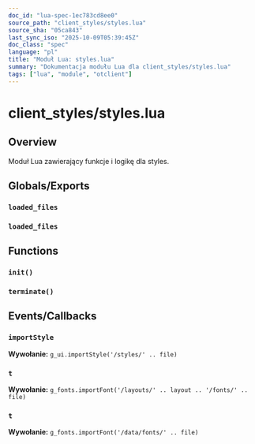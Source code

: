 ```yaml
---
doc_id: "lua-spec-1ec783cd8ee0"
source_path: "client_styles/styles.lua"
source_sha: "05ca843"
last_sync_iso: "2025-10-09T05:39:45Z"
doc_class: "spec"
language: "pl"
title: "Moduł Lua: styles.lua"
summary: "Dokumentacja modułu Lua dla client_styles/styles.lua"
tags: ["lua", "module", "otclient"]
---
```


# client_styles/styles.lua

## Overview

Moduł Lua zawierający funkcje i logikę dla styles.

## Globals/Exports

### `loaded_files`

### `loaded_files`

## Functions

### `init()`

### `terminate()`

## Events/Callbacks

### `importStyle`

**Wywołanie:** `g_ui.importStyle('/styles/' .. file)`

### `t`

**Wywołanie:** `g_fonts.importFont('/layouts/' .. layout .. '/fonts/' .. file)`

### `t`

**Wywołanie:** `g_fonts.importFont('/data/fonts/' .. file)`

